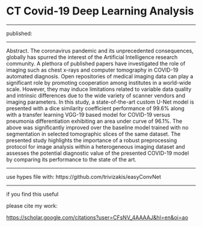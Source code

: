 # CT Covid-19 Deep Learning Analysis


<hr>
published: 


<hr>
Abstract.
The coronavirus pandemic and its unprecedented consequences, globally has spurred the interest of the Artificial Intelligence research community.
A plethora of published papers have investigated the role of imaging such as chest x-rays and computer tomography in COVID-19 automated diagnosis.
Οpen repositories of medical imaging data can play a significant role by promoting cooperation among institutes in a world-wide scale. However, they
may induce limitations related to variable data quality and intrinsic differences due to the wide variety of scanner vendors and imaging parameters.
In this study, a state-of-the-art custom U-Net model is presented with a dice similarity coefficient performance of 99.6% along with a transfer learning
VGG-19 based model for COVID-19 versus pneumonia differentiation exhibiting an area under curve of 96.1%. The above was significantly improved over the
baseline model trained with no segmentation in selected tomographic slices of the same dataset. The presented study highlights the importance of a robust
preprocessing protocol for image analysis within a heterogeneous imaging dataset and assesses the potential diagnostic value of the presented COVID-19 model
by comparing its performance to the state of the art.


<hr>
use hypes file with:
https://github.com/trivizakis/easyConvNet

<hr>

if you find this useful

please cite my work:


https://scholar.google.com/citations?user=CFsNV_4AAAAJ&hl=en&oi=ao
